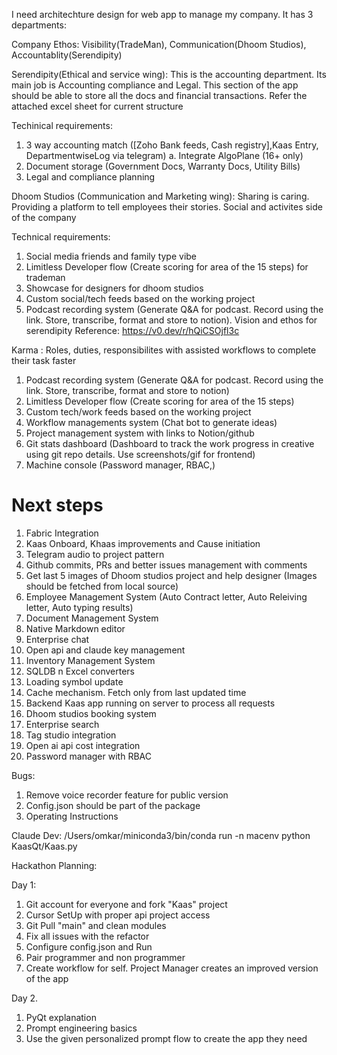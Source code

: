 I need architechture design for web app to manage my company. It has 3 departments: 

Company Ethos: Visibility(TradeMan), Communication(Dhoom Studios), Accountablity(Serendipity)

Serendipity(Ethical and service wing): This is the accounting department. Its main job is Accounting compliance and Legal. This section of the app should be able to store all the docs and financial transactions. Refer the attached excel sheet for current structure

Techinical requirements:
1. 3 way accounting match ([Zoho Bank feeds, Cash registry],Kaas Entry, DepartmentwiseLog via telegram)
   a. Integrate AlgoPlane (16+  only)
2. Document storage (Government Docs, Warranty Docs, Utility Bills)
3. Legal and compliance planning

Dhoom Studios (Communication and Marketing wing): Sharing is caring. Providing a platform to tell employees their stories. Social and activites side of the company

Technical requirements:
1. Social media friends and family type vibe
2. Limitless Developer flow (Create scoring for area of the 15 steps) for trademan
3. Showcase for designers for dhoom studios
5. Custom social/tech feeds based on the working project
6. Podcast recording system (Generate Q&A for podcast. Record using the link. Store, transcribe, format and store to notion). Vision and ethos for serendipity
Reference: https://v0.dev/r/hQiCSOjfl3c

Karma : Roles, duties, responsibilites with assisted workflows to complete their task faster
1. Podcast recording system (Generate Q&A for podcast. Record using the link. Store, transcribe, format and store to notion) 
2. Limitless Developer flow (Create scoring for area of the 15 steps)
3. Custom tech/work feeds based on the working project
4. Workflow managements system (Chat bot to generate ideas)
5. Project management system with links to Notion/github
6. Git stats dashboard (Dashboard to track the work progress in creative using git repo details. Use screenshots/gif for frontend)
7. Machine console (Password manager, RBAC,)
 

# Next steps

1. Fabric Integration
2. Kaas Onboard, Khaas improvements and Cause initiation
3. Telegram audio to project pattern
4. Github commits, PRs and better issues management with comments
5. Get last 5 images of Dhoom studios project and help designer (Images should be fetched from local source)
6. Employee Management System (Auto Contract letter, Auto Releiving letter, Auto typing results)
7. Document Management System
8. Native Markdown editor
9. Enterprise chat
10. Open api and claude key management
11. Inventory Management System
12. SQLDB n Excel converters
13. Loading symbol update
14. Cache mechanism. Fetch only from last updated time
15. Backend Kaas app running on server to process all requests
16. Dhoom studios booking system
17. Enterprise search
18. Tag studio integration
19. Open ai api cost integration
20. Password manager with RBAC

Bugs:
1. Remove voice recorder feature for public version
2. Config.json should be part of the package
3. Operating Instructions

Claude Dev: /Users/omkar/miniconda3/bin/conda run -n macenv python KaasQt/Kaas.py

Hackathon Planning:

Day 1:
1. Git account for everyone and fork "Kaas" project
2. Cursor SetUp with proper api project access
3. Git Pull "main" and clean modules
4. Fix all issues with the refactor
5. Configure config.json and Run
6. Pair programmer and non programmer
7. Create workflow for self. Project Manager creates an improved version of the app

Day 2.
1. PyQt explanation
2. Prompt engineering basics
3. Use the given personalized prompt flow to create the app they need